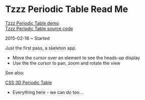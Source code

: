 Tzzz Periodic Table Read Me
===

[Tzzz Periodic Table demo]( http://tzigzagz.github.io/browse-tzigzagz-files.html#./tzzz-periodic-table/r1/tzzz-periodic-table.html )  
[Tzzz Periodic Table source code]( https://github.com/tzigzagz/tzigzagz.github.io/tree/master/tzzz-periodic-table )

2015-02-18 ~ Started

Just the first pass, a skeleton app.

* Move the cursor over an element to see the heads-up display
* Use the the cursor to pan, zoom and rotate the view


See also:

<a href=http://mrdoob.github.io/three.js/examples/#css3d_periodictable target=_blank >CSS 3D Periodic Table</a>

* Everything here - we can do too...